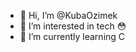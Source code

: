 - 👋 Hi, I’m @KubaOzimek
- 👀 I’m interested in tech 😳
- 🌱 I’m currently learning C

<!---
KubaOzimek/KubaOzimek is a ✨ special ✨ repository because its `README.md` (this file) appears on your GitHub profile.
You can click the Preview link to take a look at your changes.
--->
